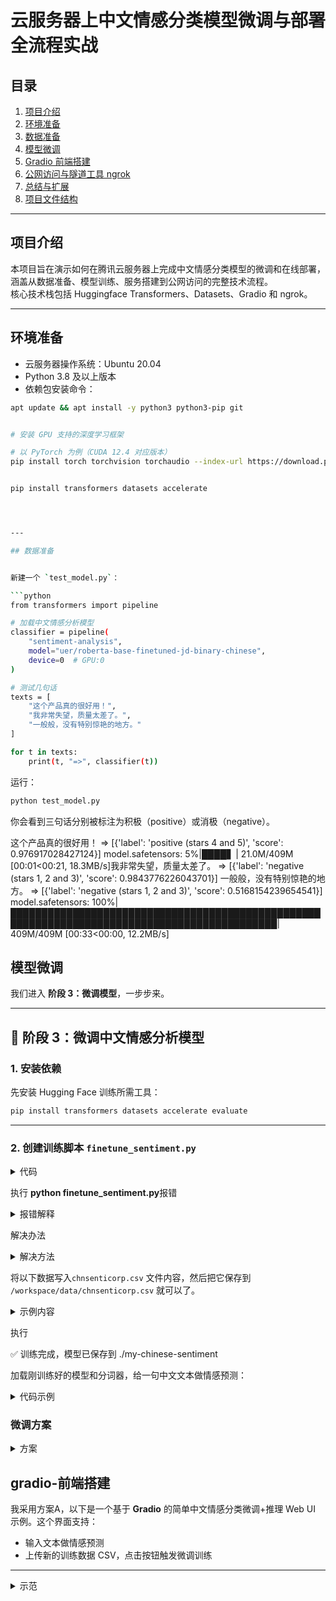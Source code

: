 
# 云服务器上中文情感分类模型微调与部署全流程实战

## 目录

1. [项目介绍](#项目介绍)  
2. [环境准备](#环境准备)  
3. [数据准备](#数据准备)  
4. [模型微调](#模型微调)  
5. [Gradio 前端搭建](#gradio-前端搭建)  
6. [公网访问与隧道工具 ngrok](#公网访问与隧道工具-ngrok)  
7. [总结与扩展](#总结与扩展)  
8. [项目文件结构](#项目文件结构)

---

## 项目介绍

本项目旨在演示如何在腾讯云服务器上完成中文情感分类模型的微调和在线部署，涵盖从数据准备、模型训练、服务搭建到公网访问的完整技术流程。  
核心技术栈包括 Huggingface Transformers、Datasets、Gradio 和 ngrok。

---

## 环境准备

- 云服务器操作系统：Ubuntu 20.04  
- Python 3.8 及以上版本  
- 依赖包安装命令：

```bash
apt update && apt install -y python3 python3-pip git 


# 安装 GPU 支持的深度学习框架

# 以 PyTorch 为例（CUDA 12.4 对应版本）
pip install torch torchvision torchaudio --index-url https://download.pytorch.org/whl/cu124 


pip install transformers datasets accelerate




---

## 数据准备


新建一个 `test_model.py`：

```python
from transformers import pipeline

# 加载中文情感分析模型
classifier = pipeline(
    "sentiment-analysis",
    model="uer/roberta-base-finetuned-jd-binary-chinese",
    device=0  # GPU:0
)

# 测试几句话
texts = [
    "这个产品真的很好用！",
    "我非常失望，质量太差了。",
    "一般般，没有特别惊艳的地方。"
]

for t in texts:
    print(t, "=>", classifier(t))
```

运行：

```bash
python test_model.py
```

你会看到三句话分别被标注为积极（positive）或消极（negative）。

这个产品真的很好用！ => [{'label': 'positive (stars 4 and 5)', 'score': 0.976917028427124}]
model.safetensors:   5%|████▋                                                                                       | 21.0M/409M [00:01<00:21, 18.3MB/s]我非常失望，质量太差了。 => [{'label': 'negative (stars 1, 2 and 3)', 'score': 0.9843776226043701}]
一般般，没有特别惊艳的地方。 => [{'label': 'negative (stars 1, 2 and 3)', 'score': 0.5168154239654541}]
model.safetensors: 100%|█████████████████████████████████████████████████████████████████████████████████████████████| 409M/409M [00:33<00:00, 12.2MB/s]


















## 模型微调

我们进入 **阶段 3：微调模型**，一步步来。


---

## **📌 阶段 3：微调中文情感分析模型**

### 1. 安装依赖

先安装 Hugging Face 训练所需工具：

```bash
pip install transformers datasets accelerate evaluate
```

---

### 2. 创建训练脚本 `finetune_sentiment.py`
<details>
  <summary>代码</summary>

```python
from datasets import Dataset
import pandas as pd
import evaluate
import numpy as np
from transformers import AutoTokenizer, AutoModelForSequenceClassification, TrainingArguments, Trainer

# 1. 读取 CSV 并转成 Dataset
df = pd.read_csv("data/chnsenticorp.csv")  # 确保文件路径正确
dataset = Dataset.from_pandas(df)

# 2. 拆分数据集（80%训练，20%验证）
split_dataset = dataset.train_test_split(test_size=0.2, seed=42)
train_dataset = split_dataset["train"]
eval_dataset = split_dataset["test"]

# 3. 加载分词器和模型
model_name = "uer/roberta-base-finetuned-jd-binary-chinese"
tokenizer = AutoTokenizer.from_pretrained(model_name)
model = AutoModelForSequenceClassification.from_pretrained(model_name)

# 4. 定义分词函数
def preprocess_function(examples):
    return tokenizer(examples["text"], truncation=True, padding="max_length", max_length=128)

# 5. 对训练集和验证集做分词
train_dataset = train_dataset.map(preprocess_function, batched=True)
eval_dataset = eval_dataset.map(preprocess_function, batched=True)

# 6. 加载评价指标
accuracy = evaluate.load("accuracy")

def compute_metrics(eval_pred):
    logits, labels = eval_pred
    predictions = np.argmax(logits, axis=-1)
    return accuracy.compute(predictions=predictions, references=labels)

# 7. 训练参数配置
training_args = TrainingArguments(
    output_dir="./results",
    save_strategy="epoch",
    learning_rate=2e-5,
    per_device_train_batch_size=16,
    per_device_eval_batch_size=16,
    num_train_epochs=2,
    weight_decay=0.01,
    logging_dir="./logs",
    logging_steps=50,
    push_to_hub=False,
    load_best_model_at_end=False,
    fp16=True
)

# 8. 创建 Trainer 实例
trainer = Trainer(
    model=model,
    args=training_args,
    train_dataset=train_dataset,
    eval_dataset=eval_dataset,
    tokenizer=tokenizer,
    compute_metrics=compute_metrics
)

# 9. 开始训练
trainer.train()

# 10. 保存模型和分词器
trainer.save_model("./my-chinese-sentiment")
tokenizer.save_pretrained("./my-chinese-sentiment")

print("✅ 训练完成，模型已保存到 ./my-chinese-sentiment")


```

运行：

```bash
python test_my_model.py
```



</details>




执行 **python finetune_sentiment.py**报错

<details>
  <summary>报错解释</summary>

你这个报错是因为 load_dataset("chnsenticorp") 会去 Hugging Face Hub 下载中文情感数据集，但服务器现在连不上 Hugging Face（要么是网络被墙，要么是没有设置访问 token）

</details>



解决办法

<details>
  <summary>解决方法</summary>

---

**方法 1：手动下载本地数据集（推荐，稳定）**

1. 我帮你找好 `ChnSentiCorp` 数据集的 CSV 文件（包含“评论”和“标签”），我们直接用 `pandas` 读本地数据，不走 Hugging Face Hub。
2. 你把文件放到 `/workspace/data/` 下，脚本改成：

```python
from datasets import Dataset
import pandas as pd

df = pd.read_csv("data/chnsenticorp.csv")  # 假设有 text, label 两列
dataset = Dataset.from_pandas(df)
```

这样完全不用联网。

---

**方法 2：配置 Hugging Face 国内镜像**（如果要继续用 Hub）

```bash
pip install huggingface_hub
huggingface-cli login  # 如果你有 HF 账号，输入 token
```

然后在 Python 里加：

```python
from datasets import load_dataset
dataset = load_dataset("shibing624/chnsenticorp")
```

`shibing624/chnsenticorp` 是社区上传的版本，比官方的更容易下载。
但前提是你的服务器能科学访问。

---

**方法 3：换一个本地可用的中文情感数据集**
比如直接用几百条示例数据练手，先跑通流程，再换更大的数据。

---

我走的是 **方法 1（本地数据）**，这样我们马上就能开始微调，不用折腾网络。

</details>





将以下数据写入`chnsenticorp.csv` 文件内容，然后把它保存到 `/workspace/data/chnsenticorp.csv` 就可以了。


<details>
  <summary>示例内容</summary>

这里是示例内容，包含几条中文情感分类的样本，格式是 `text,label`，label 1 表示积极，0 表示消极：

```csv
text,label
这个产品真的很好用,1
质量太差了，非常失望,0
服务态度非常好，值得推荐,1
不喜欢这个商品，体验很差,0
物美价廉，超出预期,1
垃圾，完全没有用,0
快递很快，包装也不错,1
差评，根本不值这个价格,0
用了几天才发现非常好用，满意,1
颜色和图片一样，非常漂亮,1
安装复杂，说明书不详细,0
客服态度冷淡，不想买了,0
性价比高，下次还会买,1
东西坏了，退货麻烦,0
物流慢得让人心焦,0
体验很好，操作简单,1
设计时尚，手感不错,1
没有预期的好，失望,0
包装破损，影响心情,0
价格合理，划算,1
产品材质很差，感觉便宜货,0
客服耐心解答，解决了问题,1
收到货后很满意，非常棒,1
快递员态度差，影响心情,0
质量非常好，超出预期,1
产品有异味，不建议购买,0
使用方便，效果明显,1
退货过程繁琐，浪费时间,0
非常喜欢，推荐购买,1
功能齐全，操作流畅,1

```

</details>

执行

✅ 训练完成，模型已保存到 ./my-chinese-sentiment




加载刚训练好的模型和分词器，给一句中文文本做情感预测：

<details>
  <summary>代码示例</summary>

```python
from transformers import AutoTokenizer, AutoModelForSequenceClassification
import torch
import numpy as np

# 1. 加载训练后保存的模型和分词器
model_dir = "./my-chinese-sentiment"
tokenizer = AutoTokenizer.from_pretrained(model_dir)
model = AutoModelForSequenceClassification.from_pretrained(model_dir)

# 2. 准备输入文本
text = "这个产品真的很好用，我很喜欢！"

# 3. 分词编码
inputs = tokenizer(text, return_tensors="pt", truncation=True, padding="max_length", max_length=128)

# 4. 模型推理
model.eval()
with torch.no_grad():
    outputs = model(**inputs)
    logits = outputs.logits

# 5. 取概率最高的类别索引
predicted_class_id = torch.argmax(logits, dim=1).item()

# 6. 输出结果（0=消极，1=积极）
labels_map = {0: "消极", 1: "积极"}
print(f"文本：{text}")
print(f"预测情感：{labels_map[predicted_class_id]}")
```

---

把这段代码保存成比如 `predict.py`，执行：

```bash
python predict.py
```

就能看到模型对示例文本的情感预测结果了。

(base) root@VM-14-154-ubuntu:/workspace# python predict.py
文本：这个产品真的很好用，我很喜欢！
预测情感：积极
---


</details>



















### 微调方案

<details>
  <summary>方案</summary>
因为用的是 Hugging Face Transformers 训练的中文情感分类模型，想用类似 **LLaMA-Factory** 的带 Web UI 的工具来微调它，以下是可行方案和思路：

---

## 1. LLaMA-Factory UI 是专门针对 LLaMA 系列大语言模型设计的

* 它集成了训练、推理的 Web 界面
* 支持 LoRA / QLoRA 微调等
* 主要面向生成任务和大模型，不直接支持一般 Transformers 分类模型微调

---

## 2. 你的模型（基于 RoBERTa）微调 + UI 方案

### 方案 A：用 Gradio 或 Streamlit 自己搭建简单的 Web UI

* **Gradio** 是很流行的 Python 库，可以用几行代码快速做一个网页界面，既能推理也能触发训练
* 你可以把训练脚本改成函数，前端传入训练参数和数据，后台调用 Hugging Face Trainer 训练，推理部分用你已保存模型加载做预测

示例：简易推理 + 训练按钮界面（可扩展）

```python
import gradio as gr
from transformers import AutoTokenizer, AutoModelForSequenceClassification, Trainer, TrainingArguments
import torch
import pandas as pd

model_dir = "./my-chinese-sentiment"
tokenizer = AutoTokenizer.from_pretrained(model_dir)
model = AutoModelForSequenceClassification.from_pretrained(model_dir)

def predict(text):
    inputs = tokenizer(text, return_tensors="pt", truncation=True, padding=True, max_length=128)
    outputs = model(**inputs)
    probs = torch.softmax(outputs.logits, dim=-1)
    label = torch.argmax(probs).item()
    return "积极" if label == 1 else "消极"

def train(data_csv):
    # 这里简单示范：接收 CSV 文件路径，运行训练脚本或调用 Trainer
    df = pd.read_csv(data_csv.name)
    # 你可以写完整的训练流程，参考之前代码
    return "训练已完成！"

with gr.Blocks() as demo:
    gr.Markdown("# 中文情感分类微调与预测")
    text_input = gr.Textbox(label="输入文本预测情感")
    pred_button = gr.Button("预测")
    pred_output = gr.Label()
    
    pred_button.click(predict, inputs=text_input, outputs=pred_output)
    
    file_input = gr.File(label="上传训练数据 CSV")
    train_button = gr.Button("开始训练")
    train_output = gr.Textbox()
    
    train_button.click(train, inputs=file_input, outputs=train_output)

demo.launch()
```

用 `python your_gradio_app.py` 启动后就有个简单 UI 可以试。

---

### 方案 B：用已有的 Hugging Face Spaces

* Hugging Face Spaces 支持 Gradio/Streamlit，可以快速部署在线 Web 应用
* 但通常不支持在线训练，只适合推理

---

### 方案 C：使用专业 MLOps / AutoML 平台

* 比如 Azure ML Studio、Weights & Biases、SageMaker 等
* 有完整界面管理训练、推理和监控，但配置和成本较高

---

## 3. 总结

* **LLaMA-Factory 的 Web UI** 是专门给大语言模型用的，不能直接拿来训练 RoBERTa 分类模型
* 可以用 **Gradio** 自己快速搭个界面，实现简单的训练和推理交互
* 训练部分逻辑完全可复用已有的代码，UI 只负责文件上传和参数传递
---
</details>






## gradio-前端搭建

我采用方案A，以下是一个基于 **Gradio** 的简单中文情感分类微调+推理 Web UI 示例。这个界面支持：

* 输入文本做情感预测
* 上传新的训练数据 CSV，点击按钮触发微调训练

---

<details>
  <summary>示范</summary>

### 完整示范代码（`app.py`）

```python
import gradio as gr
import pandas as pd
import torch
import numpy as np
from transformers import AutoTokenizer, AutoModelForSequenceClassification, Trainer, TrainingArguments
from datasets import Dataset
import evaluate

# 初始加载已有模型和分词器
model_dir = "./my-chinese-sentiment"
tokenizer = AutoTokenizer.from_pretrained(model_dir)
model = AutoModelForSequenceClassification.from_pretrained(model_dir)

# 评价指标
accuracy = evaluate.load("accuracy")

def compute_metrics(eval_pred):
    logits, labels = eval_pred
    predictions = np.argmax(logits, axis=-1)
    return accuracy.compute(predictions=predictions, references=labels)

# 预测函数
def predict(text):
    inputs = tokenizer(text, return_tensors="pt", truncation=True, padding=True, max_length=128)
    model.eval()
    with torch.no_grad():
        outputs = model(**inputs)
        probs = torch.softmax(outputs.logits, dim=-1)
        label = torch.argmax(probs).item()
    return "积极" if label == 1 else "消极"

# 训练函数
def train(file_obj):
    try:
        df = pd.read_csv(file_obj.name)
        if "text" not in df.columns or "label" not in df.columns:
            return "CSV必须包含'text'和'label'两列"
        
        dataset = Dataset.from_pandas(df)
        split_ds = dataset.train_test_split(test_size=0.2, seed=42)
        train_ds = split_ds["train"]
        eval_ds = split_ds["test"]

        def preprocess_fn(examples):
            return tokenizer(examples["text"], truncation=True, padding="max_length", max_length=128)

        train_ds = train_ds.map(preprocess_fn, batched=True)
        eval_ds = eval_ds.map(preprocess_fn, batched=True)

        training_args = TrainingArguments(
            output_dir="./results",
            save_strategy="epoch",
            learning_rate=2e-5,
            per_device_train_batch_size=16,
            per_device_eval_batch_size=16,
            num_train_epochs=2,
            weight_decay=0.01,
            logging_dir="./logs",
            logging_steps=50,
            push_to_hub=False,
            load_best_model_at_end=False,
            fp16=True
        )

        trainer = Trainer(
            model=model,
            args=training_args,
            train_dataset=train_ds,
            eval_dataset=eval_ds,
            tokenizer=tokenizer,
            compute_metrics=compute_metrics
        )

        trainer.train()

        # 训练结束后保存模型，方便后续预测用最新模型
        trainer.save_model(model_dir)
        tokenizer.save_pretrained(model_dir)

        return "✅ 训练完成，模型已更新"
    except Exception as e:
        return f"训练失败，错误：{e}"

# Gradio UI 布局
with gr.Blocks() as demo:
    gr.Markdown("# 中文情感分类微调与预测")
    
    with gr.Tab("预测"):
        text_input = gr.Textbox(label="输入文本")
        pred_button = gr.Button("预测情感")
        pred_output = gr.Label()
        pred_button.click(predict, inputs=text_input, outputs=pred_output)
    
    with gr.Tab("微调训练"):
        file_input = gr.File(label="上传训练数据 CSV（含 text, label 列）", file_types=[".csv"])
        train_button = gr.Button("开始微调训练")
        train_output = gr.Textbox()
        train_button.click(train, inputs=file_input, outputs=train_output)

demo.launch(server_name="0.0.0.0", server_port=7860)

```

---

### 使用说明

1. **准备好你之前训练好的模型**，路径是 `./my-chinese-sentiment`。
2. 安装依赖：

```bash
pip install gradio transformers datasets evaluate torch pandas
```

3. 运行：

```bash
python app.py
```

4. 浏览器打开自动弹出的链接或访问 `http://127.0.0.1:7860`，你就能看到界面。

5. **预测页**：输入中文文本点击“预测情感”。

6. **微调训练页**：上传包含 `text` 和 `label` 的 CSV 文件，点击“开始微调训练”，训练结束后模型会自动更新。

---

### 注意

* 训练会使用你的当前硬件（最好有 GPU）。
* 训练时间视数据量和机器性能而定。
* 训练过程的日志会输出到控制台。
* 这个界面示例简单直观，你可以根据需求自行扩展。

---
安装 sudo。
确保服务器本身没有额外防火墙限制
运行命令检查（Ubuntu 常见是 ufw）：


---

## Ubuntu/Debian 系统安装 ufw

```bash
apt update
apt install ufw
```

---


运行
```bash
ufw status
```

如果提示 `command not found`，`Status: inactive`说明系统没安装 `ufw`。


1. 用隧道工具（推荐）
通过隧道工具暴露 Gradio 端口，实现本地浏览器访问。

常用工具
ngrok（需注册）

cloudflared（Cloudflare 提供）

frp（需要你自己的公网服务器做跳板）

2. ngrok 简单使用示范
下载并安装 ngrok：

---

## 一、准备工作

1. 注册 [ngrok 官网](https://ngrok.com/) 并登录，进入 Dashboard 获取你的 **Authtoken**。

2. 云IDE 里下载并解压 ngrok：

```bash
wget https://bin.equinox.io/c/4VmDzA7iaHb/ngrok-stable-linux-amd64.zip
unzip ngrok-stable-linux-amd64.zip
chmod +x ngrok
./ngrok version
```



---

## 正确下载最新 ngrok 版本的方法

ngrok 最新版本是 3.x，官方最新 Linux 64位下载地址：

```bash
wget https://bin.equinox.io/c/bNyj1mQVY4c/ngrok-v3-stable-linux-amd64.tgz -O ngrok.tgz
tar -xzf ngrok.tgz
chmod +x ngrok
./ngrok version
```





---

执行完后，认证 token ：

```bash
./ngrok authtoken <你的token>
```


## 公网访问与隧道工具-ngrok
---
### 执行

1. 先运行你的 Gradio 服务：

```bash
python app.py
```

确认它在运行，并且输出类似：

```
Running on local URL:  http://0.0.0.0:7860
```

2. 在另一个终端窗口，启动 ngrok 隧道：

```bash
./ngrok http 7860
```

3. 复制 ngrok 显示的公网地址，用浏览器访问，就能看到你的 Gradio 页面。

---。






## 总结与扩展

* 本文演示了中文情感分类模型的完整微调与部署流程
* 介绍了如何解决云服务器端口访问限制问题
* 后续可尝试 Docker 容器化部署、搭建更复杂的在线服务接口
* ngrok 免费账号的公网地址是临时随机的，重启后会变化。
* 建议只用于调试、临时访问。

---

## 项目文件结构

```
/workspace/
├── data/
│   └── chnsenticorp.csv       # 中文情感分类数据CSV
├── my-chinese-sentiment/      # 训练后模型文件夹
│   ├── config.json
│   ├── pytorch_model.bin
│   ├── tokenizer.json
│   └── ...
├── app.py                     # Gradio 启动脚本
├── finetune_sentiment.py      # 微调训练脚本
├── ngrok                      # ngrok 可执行文件
├── ngrok.tgz                  # ngrok 压缩包
└── start_gradio_with_ngrok.py # （可选）自动启动Gradio和ngrok脚本
```

---

